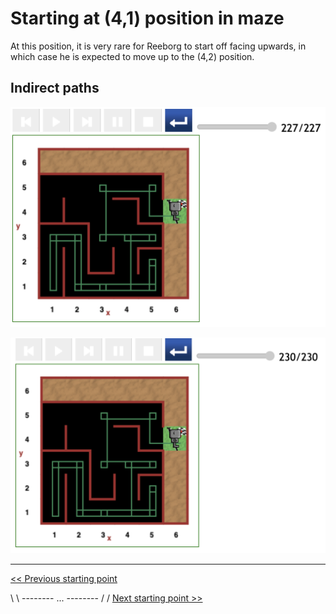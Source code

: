 # Starting at (4,1) position in maze

At this position, it is very rare for Reeborg to start off facing upwards, in which case he is expected to move up to the (4,2) position.

## Indirect paths

![Figure: ...](../img/start-at-4-1/start@-4,1-not-direct-manouvre-2detours-227.png)

![Figure: ...](../img/start-at-4-1/start@-4,1-not-direct-manouvre-2detours-230.png)

---

[<< Previous starting point](<starting-at-(3,1)-position.md>)

\ \ -------- ... -------- / / [Next starting point >>](<starting-at-(5,1)-position.md>)
